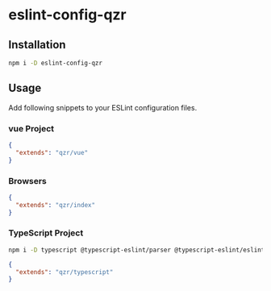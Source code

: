 # eslint-config-qzr

## Installation

```bash
npm i -D eslint-config-qzr
```

## Usage

Add following snippets to your ESLint configuration files.

### vue Project

```json
{
  "extends": "qzr/vue"
}
```

### Browsers

```json
{
  "extends": "qzr/index"
}
```

### TypeScript Project

```bash
npm i -D typescript @typescript-eslint/parser @typescript-eslint/eslint-plugin
```

```json
{
  "extends": "qzr/typescript"
}
```
